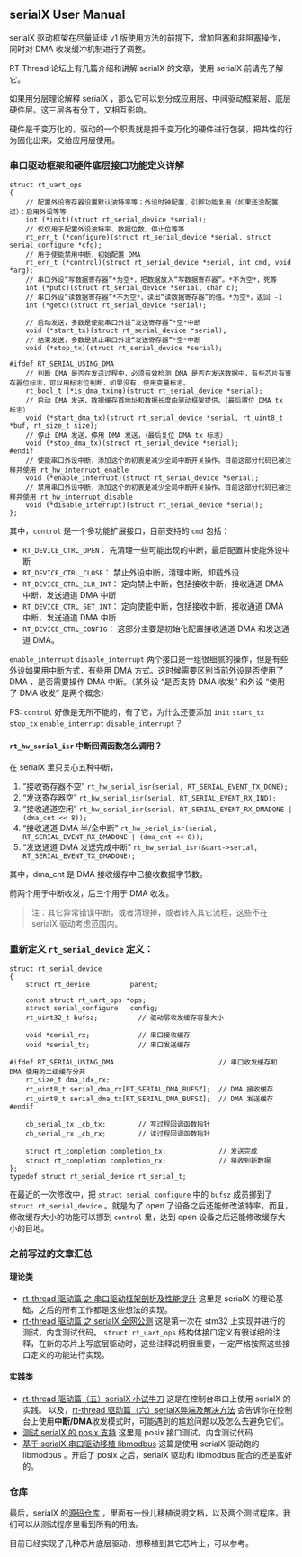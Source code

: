 ## serialX User Manual

serialX 驱动框架在尽量延续 v1 版使用方法的前提下，增加阻塞和非阻塞操作，同时对 DMA 收发缓冲机制进行了调整。

RT-Thread 论坛上有几篇介绍和讲解 serialX 的文章，使用 serialX 前请先了解它。

如果用分层理论解释 serialX ，那么它可以划分成应用层、中间驱动框架层、底层硬件层。这三层各有分工，又相互影响。

硬件是千变万化的，驱动的一个职责就是把千变万化的硬件进行包装，把共性的行为固化出来，交给应用层使用。


### 串口驱动框架和硬件底层接口功能定义详解

```
struct rt_uart_ops
{
	// 配置外设寄存器设置默认波特率等；外设时钟配置、引脚功能复用（如果还没配置过）；启用外设等等
    int (*init)(struct rt_serial_device *serial);
	// 仅仅用于配置外设波特率、数据位数、停止位等等
    rt_err_t (*configure)(struct rt_serial_device *serial, struct serial_configure *cfg);
    // 用于使能禁用中断，初始配置 DMA
    rt_err_t (*control)(struct rt_serial_device *serial, int cmd, void *arg);
	// 串口外设“写数据寄存器”*为空*，把数据放入“写数据寄存器”。*不为空*，死等
    int (*putc)(struct rt_serial_device *serial, char c);
    // 串口外设“读数据寄存器”*不为空*，读出“读数据寄存器”的值。*为空*，返回 -1
    int (*getc)(struct rt_serial_device *serial);

	// 启动发送，多数是使能串口外设“发送寄存器”*空*中断
    void (*start_tx)(struct rt_serial_device *serial);
	// 结束发送，多数是禁止串口外设“发送寄存器”*空*中断
    void (*stop_tx)(struct rt_serial_device *serial);

#ifdef RT_SERIAL_USING_DMA
	// 判断 DMA 是否在发送过程中，必须有效检测 DMA 是否在发送数据中，有些芯片有寄存器位标志，可以用标志位判断，如果没有，使用变量标志。
    rt_bool_t (*is_dma_txing)(struct rt_serial_device *serial);
    // 启动 DMA 发送，数据缓存首地址和数据长度由驱动框架提供。（最后置位 DMA tx 标志）
    void (*start_dma_tx)(struct rt_serial_device *serial, rt_uint8_t *buf, rt_size_t size);
    // 停止 DMA 发送，停用 DMA 发送，（最后复位 DMA tx 标志）
    void (*stop_dma_tx)(struct rt_serial_device *serial);
#endif
	// 使能串口外设中断，添加这个的初衷是减少全局中断开关操作。目前这部分代码已被注释并使用 rt_hw_interrupt_enable
    void (*enable_interrupt)(struct rt_serial_device *serial);
    // 禁用串口外设中断，添加这个的初衷是减少全局中断开关操作。目前这部分代码已被注释并使用 rt_hw_interrupt_disable
    void (*disable_interrupt)(struct rt_serial_device *serial);
};
```

其中，`control` 是一个多功能扩展接口，目前支持的 `cmd` 包括：
- `RT_DEVICE_CTRL_OPEN`： 先清理一些可能出现的中断，最后配置并使能外设中断
- `RT_DEVICE_CTRL_CLOSE`： 禁止外设中断，清理中断，卸载外设
- `RT_DEVICE_CTRL_CLR_INT`： 定向禁止中断，包括接收中断，接收通道 DMA 中断，发送通道 DMA 中断
- `RT_DEVICE_CTRL_SET_INT`： 定向使能中断，包括接收中断，接收通道 DMA 中断，发送通道 DMA 中断
- `RT_DEVICE_CTRL_CONFIG`： 这部分主要是初始化配置接收通道 DMA 和发送通道 DMA。

`enable_interrupt` `disable_interrupt` 两个接口是一组很细腻的操作，但是有些外设如果用中断方式，有些用 DMA 方式。这时候需要区别当前外设是否使用了 DMA ，是否需要操作 DMA 中断。（某外设 “是否支持 DMA 收发” 和外设 “使用了 DMA 收发” 是两个概念）

PS: `control` 好像是无所不能的，有了它，为什么还要添加 `init` `start_tx` `stop_tx` `enable_interrupt` `disable_interrupt`？

#### `rt_hw_serial_isr` 中断回调函数怎么调用？

在 serialX 里只关心五种中断，
1. “接收寄存器不空” `rt_hw_serial_isr(serial, RT_SERIAL_EVENT_TX_DONE);`
2. “发送寄存器空” `rt_hw_serial_isr(serial, RT_SERIAL_EVENT_RX_IND);`
3. “接收通道空闲” `rt_hw_serial_isr(serial, RT_SERIAL_EVENT_RX_DMADONE | (dma_cnt << 8));`
4. “接收通道 DMA 半/全中断” `rt_hw_serial_isr(serial, RT_SERIAL_EVENT_RX_DMADONE | (dma_cnt << 8));`
5. “发送通道 DMA 发送完成中断” `rt_hw_serial_isr(&uart->serial, RT_SERIAL_EVENT_TX_DMADONE);`

其中，dma_cnt 是 DMA 接收缓存中已接收数据字节数。

前两个用于中断收发，后三个用于 DMA 收发。

> 注：其它异常错误中断，或者清理掉，或者转入其它流程，这些不在 serialX 驱动考虑范围内。

### 重新定义 `rt_serial_device` 定义：

```
struct rt_serial_device
{
    struct rt_device          parent;

    const struct rt_uart_ops *ops;
    struct serial_configure   config;
    rt_uint32_t bufsz;          // 驱动层收发缓存容量大小

    void *serial_rx;			// 串口接收缓存
    void *serial_tx;			// 串口发送缓存

#ifdef RT_SERIAL_USING_DMA							// 串口收发缓存和 DMA 使用的二级缓存分开
    rt_size_t dma_idx_rx;
    rt_uint8_t serial_dma_rx[RT_SERIAL_DMA_BUFSZ];	// DMA 接收缓存
    rt_uint8_t serial_dma_tx[RT_SERIAL_DMA_BUFSZ];	// DMA 发送缓存
#endif

    cb_serial_tx _cb_tx;		// 写过程回调函数指针
    cb_serial_rx _cb_rx;		// 读过程回调函数指针

    struct rt_completion completion_tx;				// 发送完成
    struct rt_completion completion_rx;				// 接收到新数据
};
typedef struct rt_serial_device rt_serial_t;
```

在最近的一次修改中，把 `struct serial_configure` 中的 `bufsz` 成员挪到了 `struct rt_serial_device` 。就是为了 open 了设备之后还能修改波特率，而且，修改缓存大小的功能可以挪到 `control` 里，达到 open 设备之后还能修改缓存大小的目地。

### 之前写过的文章汇总

#### 理论类

- [rt-thread 驱动篇 之 串口驱动框架剖析及性能提升](https://club.rt-thread.org/ask/article/0ee3da5b6a9c347d.html) 这里是 serialX 的理论基础，之后的所有工作都是这些想法的实现。
- [rt-thread 驱动篇 之 serialX 全网公测](https://club.rt-thread.org/ask/article/bfd92159ba11aef6.html) 这是第一次在 stm32 上实现并进行的测试，内含测试代码。 `struct rt_uart_ops` 结构体接口定义有很详细的注释，在新的芯片上写底层驱动时，这些注释说明很重要，一定严格按照这些接口定义的功能进行实现。

#### 实践类

- [rt-thread 驱动篇（五）serialX 小试牛刀](http://www.elecfans.com/d/1849301.html) 这是在控制台串口上使用 serialX 的实践。
以及，[rt-thread 驱动篇（六）serialX弊端及解决方法](https://www.elecfans.com/d/1850548.html) 会告诉你在控制台上使用**中断/DMA**收发模式时，可能遇到的尴尬问题以及怎么去避免它们。
- [测试 serialX 的 posix 支持](https://club.rt-thread.org/ask/article/e7b067264f6badfe.html) 这里是 posix 接口测试。内含测试代码
- [基于 serialX 串口驱动移植 libmodbus](https://club.rt-thread.org/ask/article/91437d9031d4ac5a.html) 这篇是使用 serialX 驱动跑的 libmodbus 。开启了 posix 之后，serialX 驱动和 libmodbus 配合的还是蛮好的。

### 仓库

最后，serialX 的[源码仓库](https://gitee.com/thewon/serialX) ，里面有一份儿移植说明文档，以及两个测试程序。我们可以从测试程序里看到所有的用法。

目前已经实现了几种芯片底层驱动，想移植到其它芯片上，可以参考。

